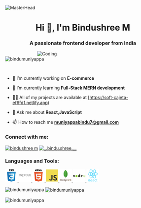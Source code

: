![MasterHead](https://static.vecteezy.com/system/resources/previews/001/410/877/non_2x/programming-and-coding-futuristic-banner-vector.jpg)
<h1 align="center">Hi 👋, I'm Bindushree M</h1>
<h3 align="center">A passionate frontend developer from India</h3>
<img align="right" alt="Coding" width="400" src="https://i.pinimg.com/originals/e7/26/c7/e726c74ac081eed50feee1433d12c998.gif">


<p align="left"> <img src="https://komarev.com/ghpvc/?username=bindumuniyappa&label=Profile%20views&color=0e75b6&style=flat" alt="bindumuniyappa" /> </p>

<p align="left"> <a href="https://twitter.com/" target="blank"><img src="https://img.shields.io/twitter/follow/?logo=twitter&style=for-the-badge" alt="" /></a> </p>

- 🔭 I’m currently working on **E-commerce**

- 🌱 I’m currently learning **Full-Stack MERN development**

- 👨‍💻 All of my projects are available at [https://soft-cajeta-ef6fd1.netlify.app)

- 💬 Ask me about **React,JavaScript**

- 📫 How to reach me **muniyappabindu7@gmail.com**

<h3 align="left">Connect with me:</h3>
<p align="left">
<a href="https://linkedin.com/in/bindushree m" target="blank"><img align="center" src="https://raw.githubusercontent.com/rahuldkjain/github-profile-readme-generator/master/src/images/icons/Social/linked-in-alt.svg" alt="bindushree m" height="30" width="40" /></a>
<a href="https://instagram.com/_.bindu.shree.__" target="blank"><img align="center" src="https://raw.githubusercontent.com/rahuldkjain/github-profile-readme-generator/master/src/images/icons/Social/instagram.svg" alt="_.bindu.shree.__" height="30" width="40" /></a>
</p>

<h3 align="left">Languages and Tools:</h3>
<p align="left"> <a href="https://www.w3schools.com/css/" target="_blank" rel="noreferrer"> <img src="https://raw.githubusercontent.com/devicons/devicon/master/icons/css3/css3-original-wordmark.svg" alt="css3" width="40" height="40"/> </a> <a href="https://expressjs.com" target="_blank" rel="noreferrer"> <img src="https://raw.githubusercontent.com/devicons/devicon/master/icons/express/express-original-wordmark.svg" alt="express" width="40" height="40"/> </a> <a href="https://www.w3.org/html/" target="_blank" rel="noreferrer"> <img src="https://raw.githubusercontent.com/devicons/devicon/master/icons/html5/html5-original-wordmark.svg" alt="html5" width="40" height="40"/> </a> <a href="https://developer.mozilla.org/en-US/docs/Web/JavaScript" target="_blank" rel="noreferrer"> <img src="https://raw.githubusercontent.com/devicons/devicon/master/icons/javascript/javascript-original.svg" alt="javascript" width="40" height="40"/> </a> <a href="https://www.mongodb.com/" target="_blank" rel="noreferrer"> <img src="https://raw.githubusercontent.com/devicons/devicon/master/icons/mongodb/mongodb-original-wordmark.svg" alt="mongodb" width="40" height="40"/> </a> <a href="https://nodejs.org" target="_blank" rel="noreferrer"> <img src="https://raw.githubusercontent.com/devicons/devicon/master/icons/nodejs/nodejs-original-wordmark.svg" alt="nodejs" width="40" height="40"/> </a> <a href="https://reactjs.org/" target="_blank" rel="noreferrer"> <img src="https://raw.githubusercontent.com/devicons/devicon/master/icons/react/react-original-wordmark.svg" alt="react" width="40" height="40"/> </a> </p>

<p><img align="left" src="https://github-readme-stats.vercel.app/api/top-langs?username=bindumuniyappa&show_icons=true&locale=en&layout=compact" alt="bindumuniyappa" /></p>

<p>&nbsp;<img align="center" src="https://github-readme-stats.vercel.app/api?username=bindumuniyappa&show_icons=true&locale=en" alt="bindumuniyappa" /></p>

<p><img align="center" src="https://github-readme-streak-stats.herokuapp.com/?user=bindumuniyappa&" alt="bindumuniyappa" /></p>
